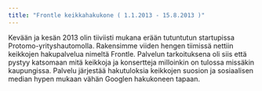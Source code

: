 ```yaml
---
title: "Frontle keikkahakukone ( 1.1.2013 - 15.8.2013 )"
---
```


Kevään ja kesän 2013 olin tiiviisti mukana erään tutuntutun startupissa Protomo-yrityshautomolla. Rakensimme viiden hengen tiimissä nettiin keikkojen hakupalvelua nimeltä Frontle. Palvelun tarkoituksena oli siis että pystyy katsomaan mitä keikkoja ja konsertteja milloinkin on tulossa missäkin kaupungissa. Palvelu järjestää hakutuloksia keikkojen suosion ja sosiaalisen median hypen mukaan vähän Googlen hakukoneen tapaan.

